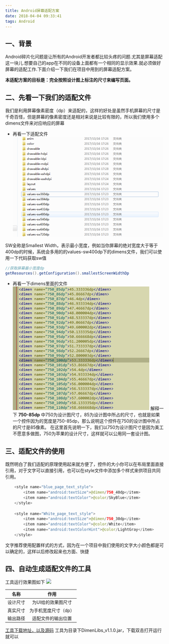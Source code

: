 ```yaml
---
title: Android屏幕适配方案
date: 2018-04-04 09:33:41
tags: Android
---
```


## 一、背景
Android碎片化问题是让所有的Android开发者都比较头疼的问题.尤其是屏幕适配这一块儿.想要自己的app在不同的设备上面都有一个相同的显示效果.就必须做好屏幕的适配工作.下面介绍一下我们在项目中用到的屏幕适配方案。

**本适配方案的目标是：完全按照设计图上标注的尺寸来编写页面。**

## 二、先看一下我们的适配文件
我们是利用屏幕像素密度（dp）来适配的，这样的好处是虽然手机屏幕的尺寸是千奇百怪，但是屏幕的像素密度还是相对来说是比较有限的，所以我们使用多个dimens文件来对应响应的屏幕
- 再看一下适配文件
![](dimens/values.png)
<!--more-->
SW全称是Smallest Width，表示最小宽度，例如当你屏幕的绝对宽度大于等于400dp的时候，系统会多用的的values-sw400dp下的dimens文件，我们可以使用一下代码获取sw值
```java
//获取屏幕最小宽度dp
getResources().getConfiguration().smallestScreenWidthDp
```
- 再看一下dimens里面的文件
![](dimens/dimens_content.png)
解释一下
**750-85dp**  中750为设计图尺寸，85为设计图中所占的尺寸，也就是如果一个控件因为的宽度是750-85dp，那么说明这个控件在750的设计图中所占的尺寸是85像素。
在这里首先说明一下，我们以750为设计图尺寸是因为美工不愿意多做图，750为苹果的设计尺寸，这样就可以公用同一套设计图。
## 三、适配文件的使用
既然明白了我们适配的原理使用起来就方便了，控件的大小你可以在布局里面直接引用，对于文字可以直接引用，也可以在style文件中添加多个样式来供项目共同引用。
```java
	<style name="blue_page_text_style">
        <item name="android:textSize">@dimen/750_40dp</item>
        <item name="android:textColor">@color/SkyBlue</item>
    </style>
    
    <style name="White_page_text_style">
        <item name="android:textSize">@dimen/750_30dp</item>
        <item name="android:textColor">@color/White</item>
        <item name="android:textColorHint">@color/LightGray</item>
    </style>
````
文字推荐使用配置样式的方式，因为在一个项目中我们使用的文字大小颜色都是可以确定的，这样以后修改起来也方面、快捷
## 四、自动生成适配文件的工具
工具运行效果图如下
![](dimens/tools.png)

| 名称 | 作用 |
| :------: | :------: |
|   设计尺寸     |    为UI给的效果图尺寸    |
|   真实尺寸     |    为手机宽度尺寸（dp）    |
|   输出路径     |    适配文件的输出位置    |

[工具下载地址，以及源码](https://github.com/douhaoqiang/DimenLibs) 工具为目录下DimenLibs_v1.1.0.jar，下载双击打开运行就可以








